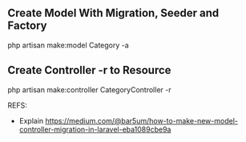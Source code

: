 ## Create Model With Migration, Seeder and Factory

php artisan make:model Category -a

## Create Controller -r to Resource
php artisan make:controller CategoryController -r






REFS:
- Explain https://medium.com/@bar5um/how-to-make-new-model-controller-migration-in-laravel-eba1089cbe9a
